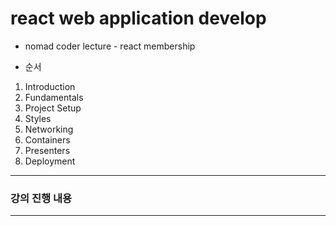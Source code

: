 # react web application develop
* nomad coder lecture - react membership

* 순서
1. Introduction
1. Fundamentals
1. Project Setup
1. Styles
1. Networking
1. Containers
1. Presenters
1. Deployment
---
### 강의 진행 내용

---